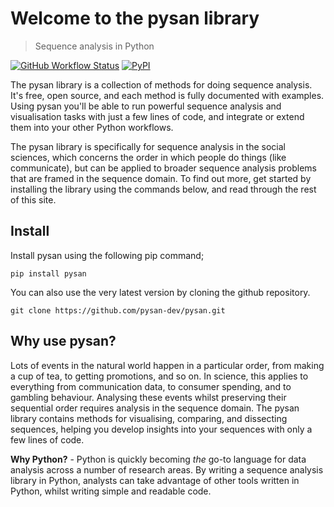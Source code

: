 # Welcome to the pysan library
> Sequence analysis in Python



[![GitHub Workflow Status](https://img.shields.io/github/workflow/status/pysan-dev/pysan/CI?logo=github&style=for-the-badge&)](https://github.com/pysan-dev/pysan/actions)
[![PyPI](https://img.shields.io/pypi/v/pysan?style=for-the-badge&color=blue)](https://pypi.org/project/PySAN/)

The pysan library is a collection of methods for doing sequence analysis. It's free, open source, and each method is fully documented with examples. Using pysan you'll be able to run powerful sequence analysis and visualisation tasks with just a few lines of code, and integrate or extend them into your other Python workflows.

The pysan library is specifically for sequence analysis in the social sciences, which concerns the order in which people do things (like communicate), but can be applied to broader sequence analysis problems that are framed in the sequence domain. To find out more, get started by installing the library using the commands below, and read through the rest of this site.

## Install

Install pysan using the following pip command;

`pip install pysan`

You can also use the very latest version by cloning the github repository.

`git clone https://github.com/pysan-dev/pysan.git`

## Why use pysan?

Lots of events in the natural world happen in a particular order, from making a cup of tea, to getting promotions, and so on.
In science, this applies to everything from communication data, to consumer spending, and to gambling behaviour.
Analysing these events whilst preserving their sequential order requires analysis in the sequence domain.
The pysan library contains methods for visualising, comparing, and dissecting sequences, helping you develop insights into your sequences with only a few lines of code.

**Why Python?** - Python is quickly becoming *the* go-to language for data analysis across a number of research areas.
By writing a sequence analysis library in Python, analysts can take advantage of other tools written in Python, whilst writing simple and readable code.


